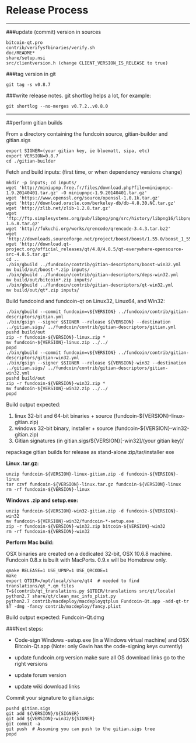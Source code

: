 Release Process
====================

* * *

###update (commit) version in sources


	bitcoin-qt.pro
	contrib/verifysfbinaries/verify.sh
	doc/README*
	share/setup.nsi
	src/clientversion.h (change CLIENT_VERSION_IS_RELEASE to true)

###tag version in git

	git tag -s v0.8.7

###write release notes. git shortlog helps a lot, for example:

	git shortlog --no-merges v0.7.2..v0.8.0

* * *

##perform gitian builds

 From a directory containing the fundcoin source, gitian-builder and gitian.sigs
  
	export SIGNER=(your gitian key, ie bluematt, sipa, etc)
	export VERSION=0.8.7
	cd ./gitian-builder

 Fetch and build inputs: (first time, or when dependency versions change)

	mkdir -p inputs; cd inputs/
	wget 'http://miniupnp.free.fr/files/download.php?file=miniupnpc-1.9.20140401.tar.gz' -O miniupnpc-1.9.20140401.tar.gz'
	wget 'https://www.openssl.org/source/openssl-1.0.1k.tar.gz'
	wget 'http://download.oracle.com/berkeley-db/db-4.8.30.NC.tar.gz'
	wget 'http://zlib.net/zlib-1.2.8.tar.gz'
	wget 'ftp://ftp.simplesystems.org/pub/libpng/png/src/history/libpng16/libpng-1.6.8.tar.gz'
	wget 'http://fukuchi.org/works/qrencode/qrencode-3.4.3.tar.bz2'
	wget 'http://downloads.sourceforge.net/project/boost/boost/1.55.0/boost_1_55_0.tar.bz2'
	wget 'http://download.qt-project.org/official_releases/qt/4.8/4.8.5/qt-everywhere-opensource-src-4.8.5.tar.gz'
	cd ..
	./bin/gbuild ../fundcoin/contrib/gitian-descriptors/boost-win32.yml
	mv build/out/boost-*.zip inputs/
	./bin/gbuild ../fundcoin/contrib/gitian-descriptors/deps-win32.yml
	mv build/out/bitcoin*.zip inputs/
	./bin/gbuild ../fundcoin/contrib/gitian-descriptors/qt-win32.yml
	mv build/out/qt*.zip inputs/

 Build fundcoind and fundcoin-qt on Linux32, Linux64, and Win32:
  
	./bin/gbuild --commit fundcoin=v${VERSION} ../fundcoin/contrib/gitian-descriptors/gitian.yml
	./bin/gsign --signer $SIGNER --release ${VERSION} --destination ../gitian.sigs/ ../fundcoin/contrib/gitian-descriptors/gitian.yml
	pushd build/out
	zip -r fundcoin-${VERSION}-linux.zip *
	mv fundcoin-${VERSION}-linux.zip ../../
	popd
	./bin/gbuild --commit fundcoin=v${VERSION} ../fundcoin/contrib/gitian-descriptors/gitian-win32.yml
	./bin/gsign --signer $SIGNER --release ${VERSION}-win32 --destination ../gitian.sigs/ ../fundcoin/contrib/gitian-descriptors/gitian-win32.yml
	pushd build/out
	zip -r fundcoin-${VERSION}-win32.zip *
	mv fundcoin-${VERSION}-win32.zip ../../
	popd

  Build output expected:

  1. linux 32-bit and 64-bit binaries + source (fundcoin-${VERSION}-linux-gitian.zip)
  2. windows 32-bit binary, installer + source (fundcoin-${VERSION}-win32-gitian.zip)
  3. Gitian signatures (in gitian.sigs/${VERSION}[-win32]/(your gitian key)/

repackage gitian builds for release as stand-alone zip/tar/installer exe

**Linux .tar.gz:**

	unzip fundcoin-${VERSION}-linux-gitian.zip -d fundcoin-${VERSION}-linux
	tar czvf fundcoin-${VERSION}-linux.tar.gz fundcoin-${VERSION}-linux
	rm -rf fundcoin-${VERSION}-linux

**Windows .zip and setup.exe:**

	unzip fundcoin-${VERSION}-win32-gitian.zip -d fundcoin-${VERSION}-win32
	mv fundcoin-${VERSION}-win32/fundcoin-*-setup.exe .
	zip -r fundcoin-${VERSION}-win32.zip bitcoin-${VERSION}-win32
	rm -rf fundcoin-${VERSION}-win32

**Perform Mac build:**

  OSX binaries are created on a dedicated 32-bit, OSX 10.6.8 machine.
  Fundcoin 0.8.x is built with MacPorts.  0.9.x will be Homebrew only.

	qmake RELEASE=1 USE_UPNP=1 USE_QRCODE=1
	make
	export QTDIR=/opt/local/share/qt4  # needed to find translations/qt_*.qm files
	T=$(contrib/qt_translations.py $QTDIR/translations src/qt/locale)
	python2.7 share/qt/clean_mac_info_plist.py
	python2.7 contrib/macdeploy/macdeployqtplus Fundcoin-Qt.app -add-qt-tr $T -dmg -fancy contrib/macdeploy/fancy.plist

 Build output expected: Fundcoin-Qt.dmg

###Next steps:

* Code-sign Windows -setup.exe (in a Windows virtual machine) and
  OSX Bitcoin-Qt.app (Note: only Gavin has the code-signing keys currently)

* update fundcoin.org version
  make sure all OS download links go to the right versions

* update forum version

* update wiki download links

Commit your signature to gitian.sigs:

	pushd gitian.sigs
	git add ${VERSION}/${SIGNER}
	git add ${VERSION}-win32/${SIGNER}
	git commit -a
	git push  # Assuming you can push to the gitian.sigs tree
	popd

